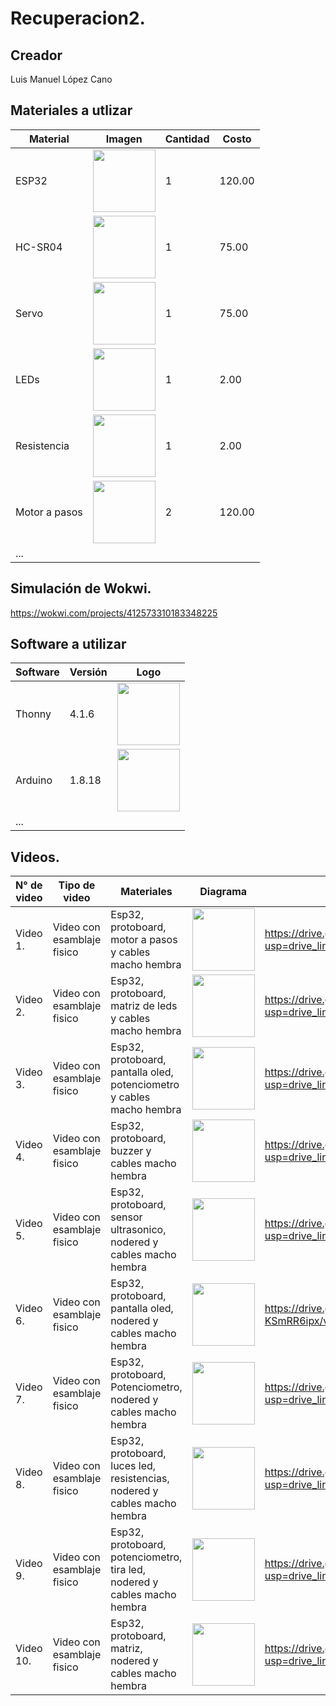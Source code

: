 # Recuperacion2.

## Creador
Luis Manuel López Cano

## Materiales a utlizar
|Material|Imagen|Cantidad|Costo|
|--|--|--|--|
|ESP32|<img src="https://m.media-amazon.com/images/I/612eALAbpgL.jpg" width="100"/>|1|120.00|
|HC-SR04|<img width="100" src="https://www.330ohms.com/cdn/shop/products/photo_A_OS-03261_SensorUltrasonico_HC-SR04_01_1200x1200.png?v=1598042103" />|1|75.00|
|Servo| <img width="100" src="https://gm0.org/es/latest/_images/hs488.jpg" />|1|75.00|"; />|1|131.00|
|LEDs|<img width="100" src="https://www.taloselectronics.com/cdn/shop/products/paquete_de_100_leds_difusos_5mm_varios_colores_mexico_jalisco_guadalajara_700x700.jpg?v=1593816653" />|1|2.00|
|Resistencia|<img width="100" src="https://http2.mlstatic.com/D_NQ_NP_903666-MLM75952546015_042024-O.webp" />|1|2.00|
|Motor a pasos|<img width="100" src="https://uelectronics.com/wp-content/uploads/2017/08/AR0130-Motor-a-pasos-28BYJ-48-V1.jpg" />|2|120.00|
|...||||

## Simulación de Wokwi.
https://wokwi.com/projects/412573310183348225

## Software a utilizar
|Software|Versión|Logo|
|--|--|--|
|Thonny|4.1.6|<img width="100" src="https://upload.wikimedia.org/wikipedia/commons/thumb/e/e2/Thonny_logo.png/220px-Thonny_logo.png" />|
|Arduino|1.8.18|<img width="100" src="https://w7.pngwing.com/pngs/387/24/png-transparent-arduino-hd-logo.png" />|
|...||

## Videos.
|N° de video|Tipo de video|Materiales|Diagrama|Enlace|
|--|--|--|--|--|
|Video 1.|Video con esamblaje fisico|Esp32, protoboard, motor a pasos y cables macho hembra|<img width="100" src="https://i.ibb.co/7CV8qwM/Captura-de-pantalla-2025-01-20-143645.png" />|https://drive.google.com/file/d/12aZ48JSgVs7JQDLGlziiVlWM6TV2KKsi/view?usp=drive_link|
|Video 2.|Video con esamblaje fisico|Esp32, protoboard, matriz de leds y cables macho hembra|<img width="100" src="https://i.postimg.cc/VNXnb23r/Captura-de-pantalla-2025-01-20-145255.png" />|https://drive.google.com/file/d/12Frl651p0-lwsPT70HNiYREbe0UnmPVQ/view?usp=drive_link|
|Video 3.|Video con esamblaje fisico|Esp32, protoboard, pantalla oled, potenciometro y cables macho hembra|<img width="100" src="https://i.postimg.cc/9F447v9m/Captura-de-pantalla-2025-01-20-145903.png" />|https://drive.google.com/file/d/129KC_Op4oeSfUINE6yGD5Wboq8nX0nuQ/view?usp=drive_link|
|Video 4.|Video con esamblaje fisico|Esp32, protoboard, buzzer y cables macho hembra|<img width="100" src="https://i.postimg.cc/Jn404gmW/Captura-de-pantalla-2025-01-20-150212.png" />|https://drive.google.com/file/d/12JoOMsviBXMZC6tJORr7NIBsOD2p84M-/view?usp=drive_link|https://drive.google.com/file/d/1AAnCOXfQjYSItf005jfLq1-vqpCQJ6Ai/view?usp=drivesdk|
|Video 5.|Video con esamblaje fisico|Esp32, protoboard, sensor ultrasonico, nodered y cables macho hembra|<img width="100" src="https://i.postimg.cc/h4Yvcp5H/Captura-de-pantalla-2025-01-20-150758.png" />|https://drive.google.com/file/d/1tFftcYr57es95SMhNNfkKLswGG6QH5oq/view?usp=drive_link|
|Video 6.|Video con esamblaje fisico|Esp32, protoboard, pantalla oled, nodered y cables macho hembra|<img width="100" src="https://i.postimg.cc/zDyWCbZY/Captura-de-pantalla-2025-01-20-151049.png" />|https://drive.google.com/file/d/1ACJmo5RQ-PRNpo9ET_Wgrb-KSmRR6ipx/view?usp=drive_link|
|Video 7.|Video con esamblaje fisico|Esp32, protoboard, Potenciometro, nodered y cables macho hembra|<img width="100" src="https://i.postimg.cc/0NtMmxVN/Captura-de-pantalla-2025-01-20-151350.png" />|https://drive.google.com/file/d/1NxeSZqzvSJwRnh5fyPBCq4dqFIYm7R2P/view?usp=drive_link|
|Video 8.|Video con esamblaje fisico|Esp32, protoboard, luces led, resistencias, nodered y cables macho hembra|<img width="100" src="https://i.postimg.cc/HWMnWQ1n/Captura-de-pantalla-2025-01-20-152247.png" />|https://drive.google.com/file/d/1rh-EH68nPB_V5uFC-TojQQFxcPgt3cW6/view?usp=drive_link|
|Video 9.|Video con esamblaje fisico|Esp32, protoboard, potenciometro, tira led, nodered y cables macho hembra|<img width="100" src="https://i.postimg.cc/0NtMmxVN/Captura-de-pantalla-2025-01-20-151350.png" />|https://drive.google.com/file/d/198OiUfa1I2dbR3eVtIA1tTX6LNFMiQ5k/view?usp=drive_link|
|Video 10.|Video con esamblaje fisico|Esp32, protoboard, matriz, nodered y cables macho hembra|<img width="100" src="https://i.postimg.cc/VNXnb23r/Captura-de-pantalla-2025-01-20-145255.png" />|https://drive.google.com/file/d/1LBifoa7Lms2X-Dtk6htEvigRT8ZWCM8j/view?usp=drive_link|
